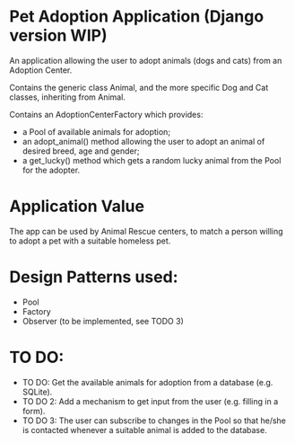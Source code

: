 # Pet Adoption Application (Django version WIP)

An application allowing the user to adopt animals (dogs and cats) from an Adoption Center.

Contains the generic class Animal, and the more specific Dog and Cat classes, inheriting from Animal.

Contains an AdoptionCenterFactory which provides:

- a Pool of available animals for adoption;
- an adopt_animal() method allowing the user to adopt an animal of desired breed, age and gender;
- a get_lucky() method which gets a random lucky animal from the Pool for the adopter.

# Application Value
The app can be used by Animal Rescue centers, to match a person willing to adopt a pet with a suitable homeless pet.

# Design Patterns used:
- Pool
- Factory
- Observer (to be implemented, see TODO 3)

# TO DO:
- TO DO: Get the available animals for adoption from a database (e.g. SQLite).
- TO DO 2: Add a mechanism to get input from the user (e.g. filling in a form).
- TO DO 3: The user can subscribe to changes in the Pool so that he/she is contacted whenever a suitable animal is added to the database.
